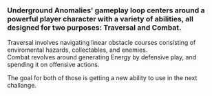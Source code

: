 ### Underground Anomalies' gameplay loop centers around a powerful player character with a variety of abilities, all designed for two purposes: Traversal and Combat.

Traversal involves navigating linear obstacle courses consisting of enviromental hazards, collectables, and enemies.<br>
Combat revolves around generating Energy by defensive play, and spending it on offensive actions.

The goal for both of those is getting a new ability to use in the next challange.
